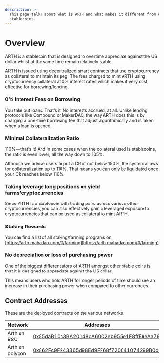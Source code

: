 ```yaml
---
description: >-
  This page talks about what is ARTH and what makes it different from other
  stablecoins.
---
```


# Overview

ARTH is a stablecoin that is designed to overtime appreciate against the US dollar whilst at the same time remain relatively stable.

ARTH is issued using decentralized smart contracts that use cryptocurrency as collateral to maintain its peg. The fees charged to mint ARTH using cryptocurrency collateral at 0% interest rates which makes it very cost effective for borrowing/lending.

### 0% Interest Fees on Borrowing

You take out loans. That’s it. No interests accrued, at all. Unlike lending protocols like Compound or MakerDAO, the way ARTH does this is by charging a one-time borrowing fee that adjust algorithmically and is taken when a loan is opened.

### **Minimal Collateralization Ratio**

110% — that’s it! And In some cases when the collateral used is stablecoins, the ratio is even lower, all the way down to 105%.

Although we advise users to put a CR of not below 150%, the system allows for collateralization up to 110%. That means you can only be liquidated once your CR reaches below 110%.

### Taking leverage long positions on yield farms/cryptocurrencies

Since ARTH is a stablecoin with trading pairs across various other cryptocurrencies, you can also effectively gain a leveraged exposure to cryptocurrencies that can be used as collateral to mint ARTH.

### **Staking Rewards**

You can find a list of all staking/farming programs on [https://arth.mahadao.com/#/farming](https://arth.mahadao.com/#/farming)

### No depreciation or loss of purchasing power

One of the biggest differentiators of ARTH amongst other stable coins is that it is designed to appreciate against the US dollar.&#x20;

This means users who hold ARTH for longer periods of time should see an increase in their purchasing power when compared to other currencies.

## Contract Addresses

These are the deployed contracts on the various networks.

| Network         | Addresses                                                                                                                |
| --------------- | ------------------------------------------------------------------------------------------------------------------------ |
| Arth on BSC     | ​[0x85daB10c3BA20148cA60C2eb955e1F8ffE9eAa79](https://bscscan.com/token/0x85daB10c3BA20148cA60C2eb955e1F8ffE9eAa79)      |
| Arth on polygon | ​[0x862Fc9F243365d98Ed9FF68f720041074299B0dC](https://polygonscan.com/token/0x862Fc9F243365d98Ed9FF68f720041074299B0dC)  |
